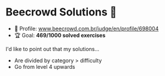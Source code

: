 # Beecrowd Solutions 🐝

* 👤 Profile: www.beecrowd.com.br/judge/en/profile/698004
* 🏆 Goal: **469/1000 solved exercises**

I'd like to point out that my solutions...

* Are divided by category > difficulty
* Go from level 4 upwards
